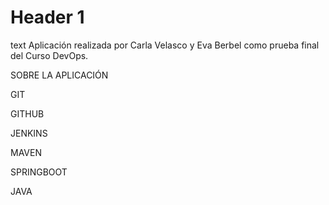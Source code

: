 
# Header 1
text
Aplicación realizada por Carla Velasco y Eva Berbel como prueba final del Curso DevOps.

SOBRE LA APLICACIÓN

GIT

GITHUB

JENKINS

MAVEN

SPRINGBOOT

JAVA



